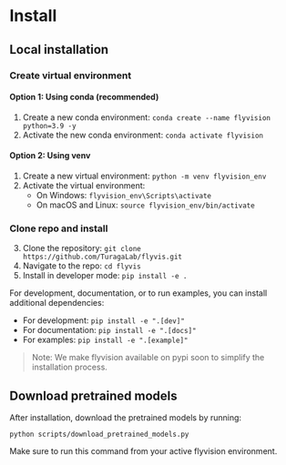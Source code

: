 # Install

## Local installation

### Create virtual environment
#### Option 1: Using conda (recommended)

1. Create a new conda environment: `conda create --name flyvision python=3.9 -y`
2. Activate the new conda environment: `conda activate flyvision`

#### Option 2: Using venv

1. Create a new virtual environment: `python -m venv flyvision_env`
2. Activate the virtual environment:
   - On Windows: `flyvision_env\Scripts\activate`
   - On macOS and Linux: `source flyvision_env/bin/activate`

### Clone repo and install

3. Clone the repository: `git clone https://github.com/TuragaLab/flyvis.git`
4. Navigate to the repo: `cd flyvis`
5. Install in developer mode: `pip install -e .`

For development, documentation, or to run examples, you can install additional dependencies:
- For development: `pip install -e ".[dev]"`
- For documentation: `pip install -e ".[docs]"`
- For examples: `pip install -e ".[example]"`

> Note: We make flyvision available on pypi soon to simplify the installation process.

## Download pretrained models

After installation, download the pretrained models by running:

```
python scripts/download_pretrained_models.py
```

Make sure to run this command from your active flyvision environment.
